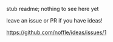 stub readme; nothing to see here yet

leave an issue or PR if you have ideas!

https://github.com/noffle/ideas/issues/1
